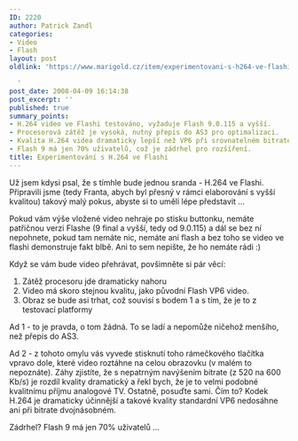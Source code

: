 ```yaml
---
ID: 2220
author: Patrick Zandl
categories:
- Video
- Flash
layout: post
oldlink: 'https://www.marigold.cz/item/experimentovani-s-h264-ve-flashi

  '
post_date: 2008-04-09 16:14:38
post_excerpt: ''
published: true
summary_points:
- H.264 video ve Flashi testováno, vyžaduje Flash 9.0.115 a vyšší.
- Procesorová zátěž je vysoká, nutný přepis do AS3 pro optimalizaci.
- Kvalita H.264 videa dramaticky lepší než VP6 při srovnatelném bitrate.
- Flash 9 má jen 70% uživatelů, což je zádrhel pro rozšíření.
title: Experimentování s H.264 ve Flashi
---
```


Už jsem kdysi psal, že s tímhle bude jednou sranda - H.264 ve Flashi. Připravili jsme (tedy Franta, abych byl přesný v rámci elaborování s vyšší kvalitou) takový malý pokus, abyste si to uměli lépe představit ... 

<script src="http://www.stream.cz/include/61285"></script>

Pokud vám výše vložené video nehraje po stisku buttonku, nemáte patřičnou verzi Flashe (9 final a vyšší, tedy od 9.0.115) a dál se bez ní nepohnete, pokud tam nemáte nic, nemáte ani flash a bez toho se video ve flashi demonstruje fakt blbě. Ani to sem nepište, že ho nemáte rádi :)

Když se vám bude video přehrávat, povšimněte si pár věcí: 

1) Zátěž procesoru jde dramaticky nahoru
2) Video má skoro stejnou kvalitu, jako původní Flash VP6 video. 
3) Obraz se bude asi trhat, což souvisí s bodem 1 a s tím, že je to z testovací platformy

Ad 1 - to je pravda, o tom žádná. To se ladí a nepomůže ničehož menšího, než přepis do AS3. 

Ad 2 - z tohoto omylu vás vyvede stisknutí toho rámečkového tlačítka vpravo dole, které video roztáhne na celou obrazovku (v malém to nepoznáte). Záhy zjistíte, že s nepatrným navýšením bitrate (z 520 na 600 Kb/s) je rozdíl kvality dramatický a řekl bych, že je to velmi podobné kvalitnímu příjmu analogové TV. Ostatně, posuďte sami. Čím to? Kodek H.264 je dramaticky účinnější a takové kvality standardní VP6 nedosáhne ani při bitrate dvojnásobném.

Zádrhel? Flash 9 má jen 70% uživatelů ...